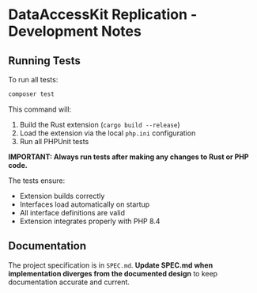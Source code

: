 # DataAccessKit Replication - Development Notes

## Running Tests

To run all tests:
```bash
composer test
```

This command will:
1. Build the Rust extension (`cargo build --release`)
2. Load the extension via the local `php.ini` configuration
3. Run all PHPUnit tests

**IMPORTANT: Always run tests after making any changes to Rust or PHP code.**

The tests ensure:
- Extension builds correctly
- Interfaces load automatically on startup
- All interface definitions are valid
- Extension integrates properly with PHP 8.4

## Documentation

The project specification is in `SPEC.md`. **Update SPEC.md when implementation diverges from the documented design** to keep documentation accurate and current.